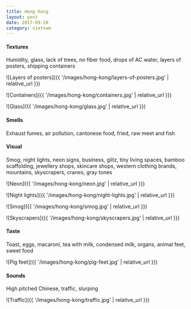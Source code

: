 ```yaml
---
title: Hong Kong
layout: post
date: 2017-09-20
category: vietnam
---
```


#### Textures 
Humidity, glass, lack of trees, no fiber food, drops of AC water, layers of posters, shipping containers

![Layers of posters]({{ '/images/hong-kong/layers-of-posters.jpg' | relative_url }})

![Containers]({{ '/images/hong-kong/containers.jpg' | relative_url }})

![Glass]({{ '/images/hong-kong/glass.jpg' | relative_url }})

#### Smells
Exhaust fumes, air pollution, cantonese food, fried, raw meet and fish

#### Visual
Smog, night lights, neon signs, business, glitz, tiny living spaces, bamboo scaffolding, jewellery shops, skincare shops, western clothing brands, mountains, skyscrapers, cranes, gray tones

![Neon]({{ '/images/hong-kong/neon.jpg' | relative_url }})

![Night lights]({{ '/images/hong-kong/night-lights.jpg' | relative_url }})

![Smog]({{ '/images/hong-kong/smog.jpg' | relative_url }})

![Skyscrapers]({{ '/images/hong-kong/skyscrapers.jpg' | relative_url }})

#### Taste 
Toast, eggs, macaroni, tea with milk, condensed milk, organs, animal feet, sweet food

![Pig feet]({{ '/images/hong-kong/pig-feet.jpg' | relative_url }})

#### Sounds
High pitched Chinese, traffic, slurping

![Traffic]({{ '/images/hong-kong/traffic.jpg' | relative_url }})
